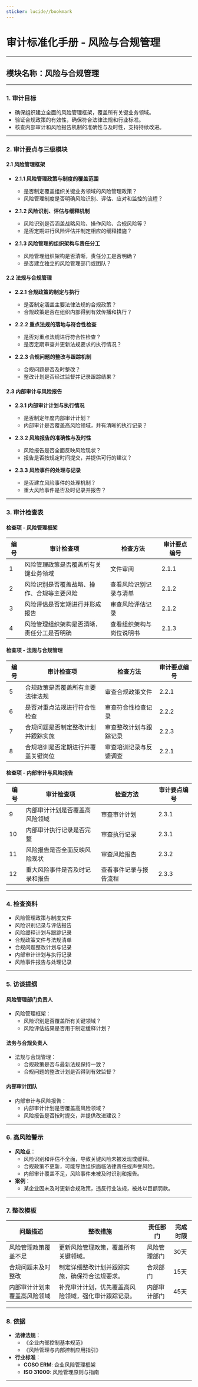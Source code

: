 ```yaml
---
sticker: lucide//bookmark
---
```

# **审计标准化手册 - 风险与合规管理**

---

## **模块名称：风险与合规管理**

---

### **1. 审计目标**
- 确保组织建立全面的风险管理框架，覆盖所有关键业务领域。
- 验证合规政策的有效性，确保符合法律法规和行业标准。
- 核查内部审计和风险报告机制的准确性与及时性，支持持续改进。

---

### **2. 审计要点与三级模块**

#### **2.1 风险管理框架**
- **2.1.1 风险管理政策与制度的覆盖范围**
  - 是否制定覆盖组织关键业务领域的风险管理政策？
  - 风险管理制度是否明确风险识别、评估、应对和监控的流程？

- **2.1.2 风险识别、评估与缓释机制**
  - 风险识别是否涵盖战略风险、操作风险、合规风险等？
  - 是否定期进行风险评估并制定相应的缓释措施？

- **2.1.3 风险管理的组织架构与责任分工**
  - 风险管理组织架构是否清晰，责任分工是否明确？
  - 是否建立独立的风险管理部门或团队？

#### **2.2 法规与合规管理**
- **2.2.1 合规政策的制定与执行**
  - 是否制定涵盖主要法律法规的合规政策？
  - 合规政策是否在组织内部得到有效传播和执行？

- **2.2.2 重点法规的落地与符合性检查**
  - 是否对重点法规进行符合性检查？
  - 是否定期审查并更新法规要求的执行情况？

- **2.2.3 合规问题的整改与跟踪机制**
  - 合规问题是否及时整改？
  - 整改计划是否经过监督并记录跟踪结果？

#### **2.3 内部审计与风险报告**
- **2.3.1 内部审计计划与执行情况**
  - 是否制定年度内部审计计划？
  - 内部审计是否覆盖高风险领域，并有清晰的执行记录？

- **2.3.2 风险报告的准确性与及时性**
  - 风险报告是否全面反映风险现状？
  - 报告是否按规定时间提交，并提供可行的建议？

- **2.3.3 风险事件的处理与记录**
  - 是否建立风险事件的处理机制？
  - 重大风险事件是否及时记录并报告？

---

### **3. 审计检查表**

#### **检查项 - 风险管理框架**
| **编号** | **审计检查项**                                     | **检查方法**                   | **审计要点编号** |
|----------|---------------------------------------------------|--------------------------------|------------------|
| 1        | 风险管理政策是否覆盖所有关键业务领域               | 文件审阅                      | 2.1.1           |
| 2        | 风险识别是否覆盖战略、操作、合规等主要风险          | 查看风险识别记录与清单          | 2.1.2           |
| 3        | 风险评估是否定期进行并形成报告                    | 审查风险评估记录              | 2.1.2           |
| 4        | 风险管理组织架构是否清晰，责任分工是否明确          | 查看组织架构与岗位说明书        | 2.1.3           |

#### **检查项 - 法规与合规管理**
| **编号** | **审计检查项**                                     | **检查方法**                   | **审计要点编号** |
|----------|---------------------------------------------------|--------------------------------|------------------|
| 5        | 合规政策是否覆盖所有主要法律法规                   | 审查合规政策文件               | 2.2.1           |
| 6        | 是否对重点法规进行符合性检查                      | 审查符合性检查记录             | 2.2.2           |
| 7        | 合规问题是否制定整改计划并跟踪实施                | 审查整改计划与跟踪记录          | 2.2.3           |
| 8        | 合规培训是否定期进行并覆盖关键岗位                 | 审查培训记录与反馈调查          | 2.2.1           |

#### **检查项 - 内部审计与风险报告**
| **编号** | **审计检查项**                                     | **检查方法**                   | **审计要点编号** |
|----------|---------------------------------------------------|--------------------------------|------------------|
| 9        | 内部审计计划是否覆盖高风险领域                    | 审查审计计划                   | 2.3.1           |
| 10       | 内部审计执行记录是否完整                         | 审查执行记录                   | 2.3.1           |
| 11       | 风险报告是否全面反映风险现状                     | 审查风险报告                   | 2.3.2           |
| 12       | 重大风险事件是否及时记录和报告                   | 查看事件记录与报告流程          | 2.3.3           |

---

### **4. 检查资料**
- 风险管理政策与制度文件  
- 风险识别记录与评估报告  
- 风险缓释计划与跟踪记录  
- 合规政策文件与法规清单  
- 合规问题整改计划与记录  
- 内部审计计划与执行记录  
- 风险事件报告与处理记录  

---

### **5. 访谈提纲**
#### **风险管理部门负责人**
- 风险管理框架：
  - 风险识别是否覆盖所有关键领域？
  - 风险评估结果是否用于制定缓释计划？

#### **法务与合规负责人**
- 法规与合规管理：
  - 合规政策是否与最新法规保持一致？
  - 合规问题的整改计划是否得到有效监督？

#### **内部审计团队**
- 内部审计与风险报告：
  - 内部审计计划是否覆盖高风险领域？
  - 风险报告是否按时提交，并提供改进建议？

---

### **6. 高风险警示**
- **风险点**：
  - 风险识别和评估不全面，导致关键风险未被发现或缓释。
  - 合规政策不更新，可能导致组织面临法律责任或声誉风险。
  - 内部审计覆盖不足，风险事件未被及时识别和报告。
- **案例**：
  - 某企业因未及时更新合规政策，违反行业法规，被处以巨额罚款。

---

### **7. 整改模板**
| **问题描述**                                 | **整改措施**                                                 | **责任部门**      | **完成时限**     |
|---------------------------------------------|--------------------------------------------------------------|-------------------|------------------|
| 风险管理政策覆盖不足                        | 更新风险管理政策，覆盖所有关键领域。                         | 风险管理部门      | 30天             |
| 合规问题未及时整改                          | 制定详细整改计划并跟踪实施，确保符合法规要求。                | 合规部门          | 15天             |
| 内部审计计划未覆盖高风险领域                | 补充审计计划，优先覆盖高风险领域，强化审计跟踪记录。          | 内部审计部门      | 45天             |

---

### **8. 依据**
- **法律法规**：
  - 《企业内部控制基本规范》  
  - 《风险管理与内部控制应用指引》  
- **行业标准**：
  - **COSO ERM**: 企业风险管理框架  
  - **ISO 31000**: 风险管理原则与指南  

---
